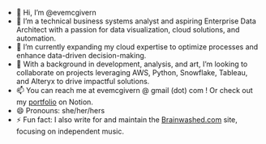 - 👋 Hi, I’m @evemcgivern
- 👀 I’m a technical business systems analyst and aspiring Enterprise Data Architect with a passion for data visualization, cloud solutions, and automation.
- 🌱 I’m currently expanding my cloud expertise to optimize processes and enhance data-driven decision-making.
- 💞️ With a background in development, analysis, and art, I’m looking to collaborate on projects leveraging AWS, Python, Snowflake, Tableau, and Alteryx to drive impactful solutions.
- 📫 You can reach me at evemcgivern @ gmail (dot) com ! Or check out my <a href="https://separated-lupin-f3c.notion.site/Eve-McGivern-18b0507d1fce80739005ff51f4e0198f" target="_blank">portfolio</a> on Notion.
- 😄 Pronouns: she/her/hers
- ⚡ Fun fact: I also write for and maintain the <a href="https://www.brainwashed.com" target="_blank">Brainwashed.com</a>  site, focusing on independent music.

<!---
evemcgivern/evemcgivern is a ✨ special ✨ repository because its `README.md` (this file) appears on your GitHub profile.
You can click the Preview link to take a look at your changes.
--->
